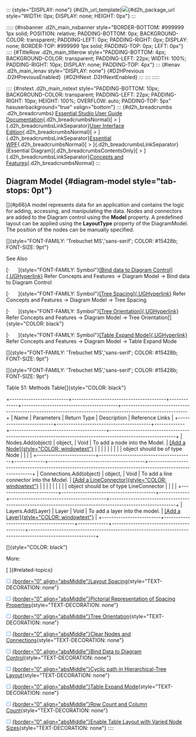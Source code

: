 ::: {style="DISPLAY: none"}
[](ms-xhelp:///?Id=d2h_url_template){#d2h_url_template}![](!package_url!){#d2h_package_url style="WIDTH: 0px; DISPLAY: none; HEIGHT: 0px"}
:::

::::: {#nsbanner .d2h_main_nsbanner style="BORDER-BOTTOM: #999999 1px solid; POSITION: relative; PADDING-BOTTOM: 0px; BACKGROUND-COLOR: transparent; PADDING-LEFT: 0px; PADDING-RIGHT: 0px; DISPLAY: none; BORDER-TOP: #999999 1px solid; PADDING-TOP: 0px; LEFT: 0px"}
:::: {#TitleRow .d2h_main_titlerow style="PADDING-BOTTOM: 4px; BACKGROUND-COLOR: transparent; PADDING-LEFT: 22px; WIDTH: 100%; PADDING-RIGHT: 10px; DISPLAY: none; PADDING-TOP: 4px"}
::: {#ienav .d2h_main_ienav style="DISPLAY: none"}
[](ms-xhelp:///?Id=6483aa7a-cb65-41e1-ac59-237a6766e2f8){#D2HPrevious .D2HPreviousEnabled}  [](ms-xhelp:///?Id=b2b659fa-334b-440a-aff9-3fef9a48744c){#D2HNext .D2HNextEnabled}
:::
::::
:::::

:::: {#nstext .d2h_main_nstext style="PADDING-BOTTOM: 10px; BACKGROUND-COLOR: transparent; PADDING-LEFT: 22px; PADDING-RIGHT: 10px; HEIGHT: 100%; OVERFLOW: auto; PADDING-TOP: 5px" hasuserbackground="true" valign="bottom"}
::: {#d2h_breadcrumbs .d2h_breadcrumbs}
[Essential Studio User Guide Documentation](ms-xhelp:///?Id=12457748-09e3-4d74-a240-8e049cedf030){.d2h_breadcrumbsNormal}[ \> ]{.d2h_breadcrumbsLinkSeparator}[User Interface Edition](ms-xhelp:///?Id=c29296b7-531c-413b-a0ec-488ca1f7f669){.d2h_breadcrumbsNormal}[ \> ]{.d2h_breadcrumbsLinkSeparator}[Essential WPF](ms-xhelp:///?Id=7f4f82c5-151c-4262-94d0-75c4626c77bc){.d2h_breadcrumbsNormal}[ \> ]{.d2h_breadcrumbsLinkSeparator}[Essential Diagram]{.d2h_breadcrumbsContentsOnly}[ \> ]{.d2h_breadcrumbsLinkSeparator}[Concepts and Features](ms-xhelp:///?Id=8625d466-6e21-495a-b811-4ecee754da81){.d2h_breadcrumbsNormal}
:::

## Diagram Model {#diagram-model style="tab-stops: 0pt"}

[]{#p66}A model represents data for an application and contains the logic for adding, accessing, and manipulating the data. Nodes and connectors are added to the Diagram control using the **Model** property. A predefined layout can be applied using the **LayoutType** property of the DiagramModel. The position of the nodes can be manually specified.

[]{style="FONT-FAMILY: 'Trebuchet MS','sans-serif'; COLOR: #15428b; FONT-SIZE: 9pt"} 

See Also

[·      ]{style="FONT-FAMILY: Symbol"}[[Bind data to Diagram Control]{.UGHyperlink}](ms-xhelp:///?Id=1ad21bbe-ae0d-40c5-ad8a-8d61c68c5cfe) Refer Concepts and Features -\> Diagram Model -\> Bind data to Diagram Control

[·      ]{style="FONT-FAMILY: Symbol"}[[Tree Spacing]{.UGHyperlink}](ms-xhelp:///?Id=31bf8a87-da8e-44a0-89a3-44d220744708) Refer Concepts and Features -\> Diagram Model -\> Tree Spacing

[·      ]{style="FONT-FAMILY: Symbol"}[[Tree Orientation]{.UGHyperlink}](ms-xhelp:///?Id=4646236a-8347-492a-8d8e-13ff7dacf63c) Refer Concepts and Features -\> Diagram Model -\> Tree Orientation[]{style="COLOR: black"}

[·      ]{style="FONT-FAMILY: Symbol"}[[Table Expand Mode]{.UGHyperlink}](ms-xhelp:///?Id=cb4cd63b-1c88-49b3-b489-08f41796954a) Refer Concepts and Features -\> Diagram Model -\> Table Expand Mode

[]{style="FONT-FAMILY: 'Trebuchet MS','sans-serif'; COLOR: #15428b; FONT-SIZE: 9pt"} 

[]{style="FONT-FAMILY: 'Trebuchet MS','sans-serif'; COLOR: #15428b; FONT-SIZE: 9pt"} 

Table 51: Methods Table[]{style="COLOR: black"}

+-------------------------+----------------------------------------+-------------+-----------------------------------------+----------------------------------------------------------------------------------------------------------+
| Name                    | Parameters                             | Return Type | Description                             | Reference Links                                                                                          |
+-------------------------+----------------------------------------+-------------+-----------------------------------------+----------------------------------------------------------------------------------------------------------+
| Nodes.Add(object)       | object,                                | Void        | To add a node into the Model.           | [[Add a Node]{style="COLOR: windowtext"}](ms-xhelp:///?Id=bafc978f-05a1-445d-8cd5-2c4f5feea59f)          |
|                         |                                        |             |                                         |                                                                                                          |
|                         | object should be of type Node          |             |                                         |                                                                                                          |
+-------------------------+----------------------------------------+-------------+-----------------------------------------+----------------------------------------------------------------------------------------------------------+
| Connections.Add(object) | object,                                | Void        | To add a line connector into the Model. | [[Add a LineConnector]{style="COLOR: windowtext"}](ms-xhelp:///?Id=480922e1-e5ef-4a21-b268-dc3ba1fa9f95) |
|                         |                                        |             |                                         |                                                                                                          |
|                         | object should be of type LineConnector |             |                                         |                                                                                                          |
+-------------------------+----------------------------------------+-------------+-----------------------------------------+----------------------------------------------------------------------------------------------------------+
| Layers.Add(Layer)       | Layer                                  | Void        | To add a layer into the model.          | [[Add a Layer]{style="COLOR: windowtext"}](ms-xhelp:///?Id=bafc978f-05a1-445d-8cd5-2c4f5feea59f)         |
+-------------------------+----------------------------------------+-------------+-----------------------------------------+----------------------------------------------------------------------------------------------------------+

[]{style="COLOR: black"} 

More:

[ ]{#related-topics}

[![](button.gif){border="0" align="absMiddle"}Layout Spacing](ms-xhelp:///?Id=b2b659fa-334b-440a-aff9-3fef9a48744c){style="TEXT-DECORATION: none"}

[![](button.gif){border="0" align="absMiddle"}Pictorial Representation of Spacing Properties](ms-xhelp:///?Id=08ef656e-072c-4d03-8b49-ed5ec9ab1140){style="TEXT-DECORATION: none"}

[![](button.gif){border="0" align="absMiddle"}Tree Orientation](ms-xhelp:///?Id=1f1ec7d5-2d2d-425b-967f-f948519bdde0){style="TEXT-DECORATION: none"}

[![](button.gif){border="0" align="absMiddle"}Clear Nodes and Connections](ms-xhelp:///?Id=afdc37a1-6c20-408e-b8f8-718076562ebe){style="TEXT-DECORATION: none"}

[![](button.gif){border="0" align="absMiddle"}Bind Data to Diagram Control](ms-xhelp:///?Id=c11656c0-694c-4ee8-9d1e-a4f3e99dfe9f){style="TEXT-DECORATION: none"}

[![](button.gif){border="0" align="absMiddle"}Cyclic path in Hierarchical-Tree Layout](ms-xhelp:///?Id=3dfe2db8-ca0c-4aa0-bc63-40e33090d3e1){style="TEXT-DECORATION: none"}

[![](button.gif){border="0" align="absMiddle"}Table Expand Mode](ms-xhelp:///?Id=0391fbec-7ac7-4a5e-ae66-4e017edda60b){style="TEXT-DECORATION: none"}

[![](button.gif){border="0" align="absMiddle"}Row Count and Column Count](ms-xhelp:///?Id=21fbbe3a-3947-41d1-85e8-75decbe9fcd4){style="TEXT-DECORATION: none"}

[![](button.gif){border="0" align="absMiddle"}Enable Table Layout with Varied Node Sizes](ms-xhelp:///?Id=257eba82-820d-47ba-8f91-64dadc21eb0b){style="TEXT-DECORATION: none"}
::::
